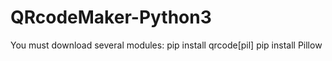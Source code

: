 # QRcodeMaker-Python3
You must download several modules:
pip install qrcode[pil]
pip install Pillow
